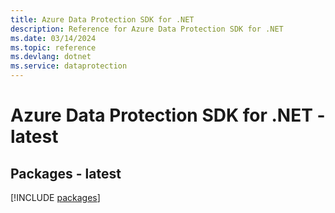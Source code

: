 ```yaml
---
title: Azure Data Protection SDK for .NET
description: Reference for Azure Data Protection SDK for .NET
ms.date: 03/14/2024
ms.topic: reference
ms.devlang: dotnet
ms.service: dataprotection
---
```

# Azure Data Protection SDK for .NET - latest
## Packages - latest
[!INCLUDE [packages](data-protection-index.md)]